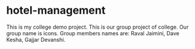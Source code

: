 # hotel-management
This is my college demo project.
This is our group project of college.
Our group name is   icons.
Group members names are:
Raval Jaimini,
Dave Kesha,
Gajjar Devanshi.

